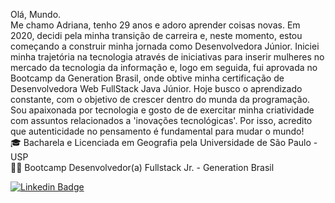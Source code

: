 Olá, Mundo. <br/>
Me chamo Adriana, tenho 29 anos e adoro aprender coisas novas. Em  2020, decidi pela minha transição de carreira e, neste momento, estou começando a construir minha jornada como Desenvolvedora Júnior. Iniciei minha trajetória na tecnologia através de iniciativas para inserir mulheres no mercado da tecnologia da informação e, logo em seguida, fui aprovada no Bootcamp da Generation Brasil, onde obtive minha certificação de Desenvolvedora Web FullStack Java Júnior. Hoje busco o aprendizado constante, com o objetivo de crescer dentro do munda da programação. <br>
Sou apaixonada por tecnologia e gosto de de exercitar minha criatividade com assuntos relacionados a 'inovações tecnológicas'. Por isso, acredito que autenticidade no pensamento é fundamental para mudar o mundo!
<br/>
🎓 Bacharela e Licenciada em Geografia pela Universidade de São Paulo - USP 
<br/>
👩‍🚀 Bootcamp Desenvolvedor(a) Fullstack Jr. - Generation Brasil

[![Linkedin Badge](https://img.shields.io/badge/-LinkedIn-blue?style=flat-square&logo=Linkedin&logoColor=white&link=https://www.linkedin.com/in/carolinedasmerces/)](https://www.linkedin.com/in/adrianacirelli/)
<!--
**Adrici/Adrici** is a ✨ _special_ ✨ repository because its `README.md` (this file) appears on your GitHub profile.

Here are some ideas to get you started:

- 🔭 I’m currently working on ...
- 🌱 I’m currently learning ...
- 👯 I’m looking to collaborate on ...
- 🤔 I’m looking for help with ...
- 💬 Ask me about ...
- 📫 How to reach me: ...
- 😄 Pronouns: ...
- ⚡ Fun fact: ...
-->
